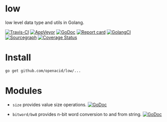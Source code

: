 # low
low level data type and utils in Golang.


[![Travis-CI](https://api.travis-ci.org/openacid/low.svg?branch=master)](https://travis-ci.org/openacid/low)
[![AppVeyor](https://ci.appveyor.com/api/projects/status/1jnttodaenbrv3va/branch/master?svg=true)](https://ci.appveyor.com/project/drmingdrmer/low/branch/master)
[![GoDoc](https://godoc.org/github.com/openacid/low?status.svg)](http://godoc.org/github.com/openacid/low)
[![Report card](https://goreportcard.com/badge/github.com/openacid/low)](https://goreportcard.com/report/github.com/openacid/low)
[![GolangCI](https://golangci.com/badges/github.com/openacid/low.svg)](https://golangci.com/r/github.com/openacid/low)
[![Sourcegraph](https://sourcegraph.com/github.com/openacid/low/-/badge.svg)](https://sourcegraph.com/github.com/openacid/low?badge)
[![Coverage Status](https://coveralls.io/repos/github/openacid/low/badge.svg?branch=master)](https://coveralls.io/github/openacid/low?branch=master)


# Install

```sh
go get github.com/openacid/low/...
```

# Modules

-   `size` provides value size operations.
    [![GoDoc](https://godoc.org/github.com/openacid/low/size?status.svg)](http://godoc.org/github.com/openacid/low/size)

-   `bitword/bw8` provides n-bit word conversion to and from string.
    [![GoDoc](https://godoc.org/github.com/openacid/low/bitword/bw8?status.svg)](http://godoc.org/github.com/openacid/low/bitword/bw8)
